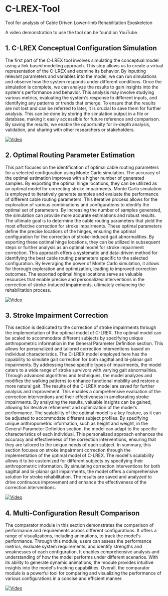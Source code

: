 # C-LREX-Tool
Tool for analysis of Cable Driven Lower-limb Rehabilitation Exoskeleton 

A video demonstration to use the tool can be found on YouTube.


## 1. C-LREX Conceptual Configuration Simulation
The first part of the C-LREX tool involves simulating the conceptual model using a link based modeling approach. This step allows us to create a virtual representation of the C-LREX and examine its behavior. By inputting relevant parameters and variables into the model, we can run simulations and observe how the system responds under different conditions.
Once the simulation is complete, we can analyze the results to gain insights into the system's performance and behavior. This analysis may involve studying various metrics, evaluating the system's response to different inputs, and identifying any patterns or trends that emerge.
To ensure that the results are not lost and can be referred to later, it is crucial to save them for further analysis. This can be done by storing the simulation output in a file or database, making it easily accessible for future reference and comparison. By saving the results, we enable the opportunity for in-depth analysis, validation, and sharing with other researchers or stakeholders.



[![Video](https://img.youtube.com/vi/mZxa3f_iGNA/0.jpg)](https://www.youtube.com/watch?v=mZxa3f_iGNA)

## 2. Optimal Routing Parameter Estimation
This part focuses on the identification of optimal cable routing parameters for a selected configuration using Monte Carlo simulation. The accuracy of the optimal estimation improves with a higher number of generated samples. By exporting the optimal hinge locations, they can be utilized as an optimal model for correcting stroke impairments.
Monte Carlo simulation is employed to iteratively generate samples and evaluate the performance of different cable routing parameters. This iterative process allows for the exploration of various combinations and configurations to identify the optimal set of parameters. By increasing the number of samples generated, the simulation can provide more accurate estimations and robust results.
The ultimate goal is to determine the cable routing parameters that yield the most effective correction for stroke impairments. These optimal parameters define the precise locations of the hinges, ensuring the optimal configuration for the correction of stroke-induced gait abnormalities. By exporting these optimal hinge locations, they can be utilized in subsequent steps or further analysis as an optimal model for stroke impairment correction.
This approach offers a systematic and data-driven method for identifying the best cable routing parameters specific to the selected configuration. By leveraging the power of Monte Carlo simulation, it allows for thorough exploration and optimization, leading to improved correction outcomes. The exported optimal hinge locations serve as valuable resources that enable precise and personalized interventions in the correction of stroke-induced impairments, ultimately enhancing the rehabilitation process.

[![Video](https://img.youtube.com/vi/WifBneqDHrI/0.jpg)](https://www.youtube.com/watch?v=WifBneqDHrI)

## 3. Stroke Impairment Correction 
This section is dedicated to the correction of stroke impairments through the implementation of the optimal model of C-LREX. The optimal model can be scaled to accommodate different subjects by specifying unique anthropometric information in the General Parameter Definition section. This allows for personalized and tailored correction interventions based on individual characteristics.
The C-LREX model employed here has the capability to simulate gait correction for both sagittal and bi-planar gait impairments. By addressing these specific types of impairments, the model caters to a wide range of stroke survivors with varying gait abnormalities. Through advanced algorithms and techniques, the model analyzes and modifies the walking patterns to enhance functional mobility and restore a more natural gait.
The results of the C-LREX model are saved for further analysis and improvement. This enables a comprehensive evaluation of the correction interventions and their effectiveness in ameliorating stroke impairments. By analyzing the results, valuable insights can be gained, allowing for iterative refinement and optimization of the model's performance.
The scalability of the optimal model is a key feature, as it can be adjusted to accommodate different subject profiles. By specifying unique anthropometric information, such as height and weight, in the General Parameter Definition section, the model can adapt to the specific characteristics of each individual. This personalized approach enhances the accuracy and effectiveness of the correction interventions, ensuring that they are tailored to the unique needs of each subject.
In summary, this section focuses on stroke impairment correction through the implementation of the optimal model of C-LREX. The model's scalability allows it to be customized for different subjects by specifying their anthropometric information. By simulating correction interventions for both sagittal and bi-planar gait impairments, the model offers a comprehensive solution for stroke rehabilitation. The results are saved and analyzed to drive continuous improvement and enhance the effectiveness of the correction interventions.

[![Video](https://img.youtube.com/vi/QfNDbSL-LNI/0.jpg)](https://www.youtube.com/watch?v=QfNDbSL-LNI)

## 4. Multi-Configuration Result Comparison
The comparator module in this section demonstrates the comparison of performance and requirements across different configurations. It offers a range of visualizations, including animations, to track the model's performance. Through this module, users can assess the performance metrics, evaluate system requirements, and identify strengths and weaknesses of each configuration. It enables comprehensive analysis and understanding of how the model performs under different scenarios. With its ability to generate dynamic animations, the module provides intuitive insights into the model's tracking capabilities. Overall, the comparator module is a powerful tool for comparing and visualizing the performance of various configurations in a concise and efficient manner.

[![Video](https://img.youtube.com/vi/QLi6sv_vmIc/0.jpg)](https://www.youtube.com/watch?v=QLi6sv_vmIc)
